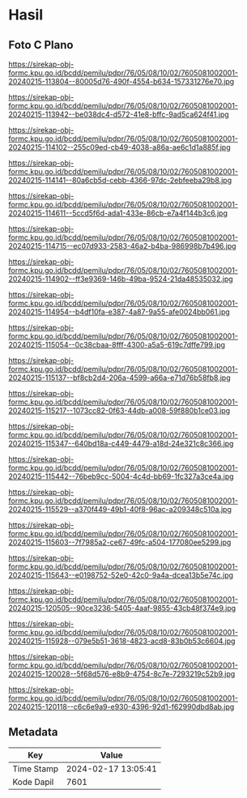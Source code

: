 # Hasil

## Foto C Plano

https://sirekap-obj-formc.kpu.go.id/bcdd/pemilu/pdpr/76/05/08/10/02/7605081002001-20240215-113804--80005d76-490f-4554-b634-157331276e70.jpg

https://sirekap-obj-formc.kpu.go.id/bcdd/pemilu/pdpr/76/05/08/10/02/7605081002001-20240215-113942--be038dc4-d572-41e8-bffc-9ad5ca624f41.jpg

https://sirekap-obj-formc.kpu.go.id/bcdd/pemilu/pdpr/76/05/08/10/02/7605081002001-20240215-114102--255c09ed-cb49-4038-a86a-ae6c1d1a885f.jpg

https://sirekap-obj-formc.kpu.go.id/bcdd/pemilu/pdpr/76/05/08/10/02/7605081002001-20240215-114141--80a6cb5d-cebb-4366-97dc-2ebfeeba29b8.jpg

https://sirekap-obj-formc.kpu.go.id/bcdd/pemilu/pdpr/76/05/08/10/02/7605081002001-20240215-114611--5ccd5f6d-ada1-433e-86cb-e7a4f144b3c6.jpg

https://sirekap-obj-formc.kpu.go.id/bcdd/pemilu/pdpr/76/05/08/10/02/7605081002001-20240215-114715--ec07d933-2583-46a2-b4ba-986998b7b496.jpg

https://sirekap-obj-formc.kpu.go.id/bcdd/pemilu/pdpr/76/05/08/10/02/7605081002001-20240215-114902--ff3e9369-146b-49ba-9524-21da48535032.jpg

https://sirekap-obj-formc.kpu.go.id/bcdd/pemilu/pdpr/76/05/08/10/02/7605081002001-20240215-114954--b4df10fa-e387-4a87-9a55-afe0024bb061.jpg

https://sirekap-obj-formc.kpu.go.id/bcdd/pemilu/pdpr/76/05/08/10/02/7605081002001-20240215-115054--0c38cbaa-8fff-4300-a5a5-619c7dffe799.jpg

https://sirekap-obj-formc.kpu.go.id/bcdd/pemilu/pdpr/76/05/08/10/02/7605081002001-20240215-115137--bf8cb2d4-206a-4599-a66a-e71d76b58fb8.jpg

https://sirekap-obj-formc.kpu.go.id/bcdd/pemilu/pdpr/76/05/08/10/02/7605081002001-20240215-115217--1073cc82-0f63-44db-a008-59f880b1ce03.jpg

https://sirekap-obj-formc.kpu.go.id/bcdd/pemilu/pdpr/76/05/08/10/02/7605081002001-20240215-115347--640bd18a-c449-4479-a18d-24e321c8c366.jpg

https://sirekap-obj-formc.kpu.go.id/bcdd/pemilu/pdpr/76/05/08/10/02/7605081002001-20240215-115442--76beb9cc-5004-4c4d-bb69-1fc327a3ce4a.jpg

https://sirekap-obj-formc.kpu.go.id/bcdd/pemilu/pdpr/76/05/08/10/02/7605081002001-20240215-115529--a370f449-49b1-40f8-96ac-a209348c510a.jpg

https://sirekap-obj-formc.kpu.go.id/bcdd/pemilu/pdpr/76/05/08/10/02/7605081002001-20240215-115603--7f7985a2-ce67-49fc-a504-177080ee5299.jpg

https://sirekap-obj-formc.kpu.go.id/bcdd/pemilu/pdpr/76/05/08/10/02/7605081002001-20240215-115643--e0198752-52e0-42c0-9a4a-dcea13b5e74c.jpg

https://sirekap-obj-formc.kpu.go.id/bcdd/pemilu/pdpr/76/05/08/10/02/7605081002001-20240215-120505--90ce3236-5405-4aaf-9855-43cb48f374e9.jpg

https://sirekap-obj-formc.kpu.go.id/bcdd/pemilu/pdpr/76/05/08/10/02/7605081002001-20240215-115928--079e5b51-3618-4823-acd8-83b0b53c6604.jpg

https://sirekap-obj-formc.kpu.go.id/bcdd/pemilu/pdpr/76/05/08/10/02/7605081002001-20240215-120028--5f68d576-e8b9-4754-8c7e-7293219c52b9.jpg

https://sirekap-obj-formc.kpu.go.id/bcdd/pemilu/pdpr/76/05/08/10/02/7605081002001-20240215-120118--c6c6e9a9-e930-4396-92d1-f62990dbd8ab.jpg


## Metadata

| Key        | Value               |
| ---------- | ------------------- |
| Time Stamp | 2024-02-17 13:05:41 |
| Kode Dapil | 7601                |



